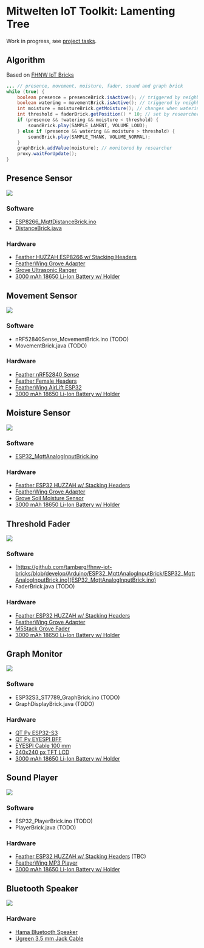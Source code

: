 # Mitwelten IoT Toolkit: Lamenting Tree

Work in progress, see [project tasks](https://github.com/orgs/mitwelten/projects/29/views/1).

## Algorithm
Based on [FHNW IoT Bricks](https://github.com/tamberg/fhnw-iot-bricks)

```Java
... // presence, movement, moisture, fader, sound and graph brick
while (true) {
    boolean presence = presenceBrick.isActive(); // triggered by neighbor
    boolean watering = movementBrick.isActive(); // triggered by neighbor
    int moisture = moistureBrick.getMoisture(); // changes when watering
    int threshold = faderBrick.getPosition() * 10; // set by researcher
    if (presence && !watering && moisture < threshold) {
        soundBrick.play(SAMPLE_LAMENT, VOLUME_LOUD);
    } else if (presence && watering && moisture > threshold) {
        soundBrick.play(SAMPLE_THANK, VOLUME_NORMAL);
    }
    graphBrick.addValue(moisture); // monitored by researcher
    proxy.waitForUpdate();
}
```

## Presence Sensor
<img src="https://live.staticflickr.com/65535/53555498743_8b6eb4584d_n.jpg"/>

### Software
- [ESP8266_MqttDistanceBrick.ino](https://github.com/tamberg/fhnw-iot-bricks/blob/develop/Arduino/ESP8266_MqttDistanceBrick/ESP8266_MqttDistanceBrick.ino)
- [DistanceBrick.java](https://github.com/tamberg/fhnw-iot-bricks/blob/develop/Java/src/main/java/ch/fhnw/imvs/bricks/sensors/DistanceBrick.java)

### Hardware
- [Feather HUZZAH ESP8266 w/ Stacking Headers](https://www.adafruit.com/product/3046)
- [FeatherWing Grove Adapter](https://www.adafruit.com/product/5862)
- [Grove Ultrasonic Ranger](https://www.seeedstudio.com/Grove-Ultrasonic-Distance-Sensor.html)
- [3000 mAh 18650 Li-Ion Battery w/ Holder](https://www.bastelgarage.ch/solar-lipo/li-ion-akku-3000ma-18650-mit-schutzelektronik-und-stecker)

## Movement Sensor
<img src="https://live.staticflickr.com/65535/53555296771_a5093d1c30_n.jpg"/>

### Software
- nRF52840Sense_MovementBrick.ino (TODO)
- MovementBrick.java (TODO)

### Hardware
- [Feather nRF52840 Sense](https://www.adafruit.com/product/4516)
- [Feather Female Headers](https://www.adafruit.com/product/2886)
- [FeatherWing AirLift ESP32](https://www.adafruit.com/product/4264)
- [3000 mAh 18650 Li-Ion Battery w/ Holder](https://www.bastelgarage.ch/solar-lipo/li-ion-akku-3000ma-18650-mit-schutzelektronik-und-stecker)

## Moisture Sensor
<img src="https://live.staticflickr.com/65535/53555656209_ff78bec475_n.jpg"/>

### Software
- [ESP32_MqttAnalogInputBrick.ino](https://github.com/tamberg/fhnw-iot-bricks/blob/develop/Arduino/ESP32_MqttAnalogInputBrick/ESP32_MqttAnalogInputBrick.ino)

### Hardware
- [Feather ESP32 HUZZAH w/ Stacking Headers](https://www.adafruit.com/product/3619)
- [FeatherWing Grove Adapter](https://www.adafruit.com/product/5862)
- [Grove Soil Moisture Sensor](https://www.seeedstudio.com/Grove-Capacitive-Moisture-Sensor-Corrosion-Resistant.html)
- [3000 mAh 18650 Li-Ion Battery w/ Holder](https://www.bastelgarage.ch/solar-lipo/li-ion-akku-3000ma-18650-mit-schutzelektronik-und-stecker)

## Threshold Fader
<img src="https://live.staticflickr.com/65535/53553968229_bcbe7178f5_n.jpg"/>

### Software
- [https://github.com/tamberg/fhnw-iot-bricks/blob/develop/Arduino/ESP32_MqttAnalogInputBrick/ESP32_MqttAnalogInputBrick.ino](ESP32_MqttAnalogInputBrick.ino)
- FaderBrick.java (TODO)

### Hardware
- [Feather ESP32 HUZZAH w/ Stacking Headers](https://www.adafruit.com/product/3619)
- [FeatherWing Grove Adapter](https://www.adafruit.com/product/5862)
- [M5Stack Grove Fader](https://www.bastelgarage.ch/m5stack-fader-unit-with-potentiometer-and-rgb-lighting?search=m5stack%20fader)
- [3000 mAh 18650 Li-Ion Battery w/ Holder](https://www.bastelgarage.ch/solar-lipo/li-ion-akku-3000ma-18650-mit-schutzelektronik-und-stecker)

## Graph Monitor
<img src="https://live.staticflickr.com/65535/53555296771_a5093d1c30_n.jpg"/>

### Software
- ESP32S3_ST7789_GraphBrick.ino (TODO)
- GraphDisplayBrick.java (TODO)

### Hardware
- [QT Py ESP32-S3](https://www.adafruit.com/product/5395)
- [QT Py EYESPI BFF](https://www.adafruit.com/product/5772)
- [EYESPI Cable 100 mm](https://www.adafruit.com/product/5239)
- [240x240 px TFT LCD](https://www.adafruit.com/product/4313)
- [3000 mAh 18650 Li-Ion Battery w/ Holder](https://www.bastelgarage.ch/solar-lipo/li-ion-akku-3000ma-18650-mit-schutzelektronik-und-stecker)

## Sound Player
<img src="https://live.staticflickr.com/65535/53555296771_a5093d1c30_n.jpg"/>

### Software
- ESP32_PlayerBrick.ino (TODO)
- PlayerBrick.java (TODO)

### Hardware
- [Feather ESP32 HUZZAH w/ Stacking Headers](https://www.adafruit.com/product/3619) (TBC)
- [FeatherWing MP3 Player](https://www.adafruit.com/product/3357)
- [3000 mAh 18650 Li-Ion Battery w/ Holder](https://www.bastelgarage.ch/solar-lipo/li-ion-akku-3000ma-18650-mit-schutzelektronik-und-stecker)

## Bluetooth Speaker
<img src="https://live.staticflickr.com/65535/53554443987_3a80bd852b_n.jpg"/>

### Hardware
- [Hama Bluetooth Speaker](https://www.digitec.ch/en/s1/product/hama-pocket-30-14-h-rechargeable-battery-operated-bluetooth-speakers-23952994)
- [Ugreen 3.5 mm Jack Cable](https://www.digitec.ch/en/s1/product/ugreen-35mm-klinke-35mm-klinke-1-m-35mm-jack-aux-audio-cable-20685666)
